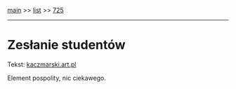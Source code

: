 [main](../main.md) >> [list](../list.md) >> [725](725.md)

---

# Zesłanie studentów

Tekst: [kaczmarski.art.pl](https://www.kaczmarski.art.pl/tworczosc/wiersze/zeslanie-studentow/)

Element pospolity, nic ciekawego.